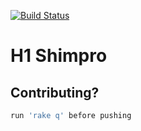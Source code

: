 [![Build Status](https://travis-ci.org/cvandermeer/billmaker2.svg?branch=master)](https://travis-ci.org/cvandermeer/billmaker2)
# H1 Shimpro

## Contributing?
```ruby
run 'rake q' before pushing
```